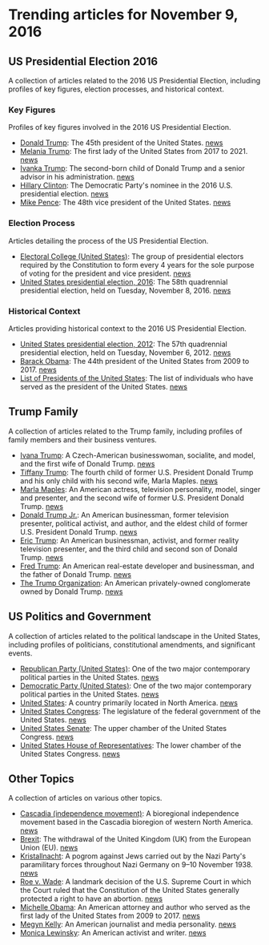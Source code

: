 # Trending articles for November 9, 2016

## US Presidential Election 2016
A collection of articles related to the 2016 US Presidential Election, including profiles of key figures, election processes, and historical context.

### Key Figures
Profiles of key figures involved in the 2016 US Presidential Election.
- [Donald Trump](https://en.wikipedia.org/wiki/Donald_Trump): The 45th president of the United States. [news](https://www.bing.com/news/search?q=Donald+Trump)
- [Melania Trump](https://en.wikipedia.org/wiki/Melania_Trump): The first lady of the United States from 2017 to 2021. [news](https://www.bing.com/news/search?q=Melania+Trump)
- [Ivanka Trump](https://en.wikipedia.org/wiki/Ivanka_Trump): The second-born child of Donald Trump and a senior advisor in his administration. [news](https://www.bing.com/news/search?q=Ivanka+Trump)
- [Hillary Clinton](https://en.wikipedia.org/wiki/Hillary_Clinton): The Democratic Party's nominee in the 2016 U.S. presidential election. [news](https://www.bing.com/news/search?q=Hillary+Clinton)
- [Mike Pence](https://en.wikipedia.org/wiki/Mike_Pence): The 48th vice president of the United States. [news](https://www.bing.com/news/search?q=Mike+Pence)

### Election Process
Articles detailing the process of the US Presidential Election.
- [Electoral College (United States)](https://en.wikipedia.org/wiki/Electoral_College_(United_States)): The group of presidential electors required by the Constitution to form every 4 years for the sole purpose of voting for the president and vice president. [news](https://www.bing.com/news/search?q=Electoral+College)
- [United States presidential election, 2016](https://en.wikipedia.org/wiki/United_States_presidential_election,_2016): The 58th quadrennial presidential election, held on Tuesday, November 8, 2016. [news](https://www.bing.com/news/search?q=US+presidential+election+2016)

### Historical Context
Articles providing historical context to the 2016 US Presidential Election.
- [United States presidential election, 2012](https://en.wikipedia.org/wiki/United_States_presidential_election,_2012): The 57th quadrennial presidential election, held on Tuesday, November 6, 2012. [news](https://www.bing.com/news/search?q=US+presidential+election+2012)
- [Barack Obama](https://en.wikipedia.org/wiki/Barack_Obama): The 44th president of the United States from 2009 to 2017. [news](https://www.bing.com/news/search?q=Barack+Obama)
- [List of Presidents of the United States](https://en.wikipedia.org/wiki/List_of_Presidents_of_the_United_States): The list of individuals who have served as the president of the United States. [news](https://www.bing.com/news/search?q=List+of+Presidents+of+the+United+States)

## Trump Family
A collection of articles related to the Trump family, including profiles of family members and their business ventures.
- [Ivana Trump](https://en.wikipedia.org/wiki/Ivana_Trump): A Czech-American businesswoman, socialite, and model, and the first wife of Donald Trump. [news](https://www.bing.com/news/search?q=Ivana+Trump)
- [Tiffany Trump](https://en.wikipedia.org/wiki/Tiffany_Trump): The fourth child of former U.S. President Donald Trump and his only child with his second wife, Marla Maples. [news](https://www.bing.com/news/search?q=Tiffany+Trump)
- [Marla Maples](https://en.wikipedia.org/wiki/Marla_Maples): An American actress, television personality, model, singer and presenter, and the second wife of former U.S. President Donald Trump. [news](https://www.bing.com/news/search?q=Marla+Maples)
- [Donald Trump Jr.](https://en.wikipedia.org/wiki/Donald_Trump_Jr.): An American businessman, former television presenter, political activist, and author, and the eldest child of former U.S. President Donald Trump. [news](https://www.bing.com/news/search?q=Donald+Trump+Jr.)
- [Eric Trump](https://en.wikipedia.org/wiki/Eric_Trump): An American businessman, activist, and former reality television presenter, and the third child and second son of Donald Trump. [news](https://www.bing.com/news/search?q=Eric+Trump)
- [Fred Trump](https://en.wikipedia.org/wiki/Fred_Trump): An American real-estate developer and businessman, and the father of Donald Trump. [news](https://www.bing.com/news/search?q=Fred+Trump)
- [The Trump Organization](https://en.wikipedia.org/wiki/The_Trump_Organization): An American privately-owned conglomerate owned by Donald Trump. [news](https://www.bing.com/news/search?q=The+Trump+Organization)

## US Politics and Government
A collection of articles related to the political landscape in the United States, including profiles of politicians, constitutional amendments, and significant events.
- [Republican Party (United States)](https://en.wikipedia.org/wiki/Republican_Party_(United_States)): One of the two major contemporary political parties in the United States. [news](https://www.bing.com/news/search?q=Republican+Party)
- [Democratic Party (United States)](https://en.wikipedia.org/wiki/Democratic_Party_(United_States)): One of the two major contemporary political parties in the United States. [news](https://www.bing.com/news/search?q=Democratic+Party)
- [United States](https://en.wikipedia.org/wiki/United_States): A country primarily located in North America. [news](https://www.bing.com/news/search?q=United+States)
- [United States Congress](https://en.wikipedia.org/wiki/United_States_Congress): The legislature of the federal government of the United States. [news](https://www.bing.com/news/search?q=United+States+Congress)
- [United States Senate](https://en.wikipedia.org/wiki/United_States_Senate): The upper chamber of the United States Congress. [news](https://www.bing.com/news/search?q=United+States+Senate)
- [United States House of Representatives](https://en.wikipedia.org/wiki/United_States_House_of_Representatives): The lower chamber of the United States Congress. [news](https://www.bing.com/news/search?q=United+States+House+of+Representatives)

## Other Topics
A collection of articles on various other topics.
- [Cascadia (independence movement)](https://en.wikipedia.org/wiki/Cascadia_(independence_movement)): A bioregional independence movement based in the Cascadia bioregion of western North America. [news](https://www.bing.com/news/search?q=Cascadia+independence+movement)
- [Brexit](https://en.wikipedia.org/wiki/Brexit): The withdrawal of the United Kingdom (UK) from the European Union (EU). [news](https://www.bing.com/news/search?q=Brexit)
- [Kristallnacht](https://en.wikipedia.org/wiki/Kristallnacht): A pogrom against Jews carried out by the Nazi Party's paramilitary forces throughout Nazi Germany on 9–10 November 1938. [news](https://www.bing.com/news/search?q=Kristallnacht)
- [Roe v. Wade](https://en.wikipedia.org/wiki/Roe_v._Wade): A landmark decision of the U.S. Supreme Court in which the Court ruled that the Constitution of the United States generally protected a right to have an abortion. [news](https://www.bing.com/news/search?q=Roe+v.+Wade)
- [Michelle Obama](https://en.wikipedia.org/wiki/Michelle_Obama): An American attorney and author who served as the first lady of the United States from 2009 to 2017. [news](https://www.bing.com/news/search?q=Michelle+Obama)
- [Megyn Kelly](https://en.wikipedia.org/wiki/Megyn_Kelly): An American journalist and media personality. [news](https://www.bing.com/news/search?q=Megyn+Kelly)
- [Monica Lewinsky](https://en.wikipedia.org/wiki/Monica_Lewinsky): An American activist and writer. [news](https://www.bing.com/news/search?q=Monica+Lewinsky)